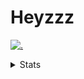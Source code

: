 # Heyzzz  

[![.](https://skillicons.dev/icons?i=js,java)](https://skillicons.dev)  

<details>
<summary>Stats</summary
<!--START_SECTION:waka-->

```txt
JavaScript   34 mins         █████████████████████████   100.00 %
```

<!--END_SECTION:waka-->
</details>
